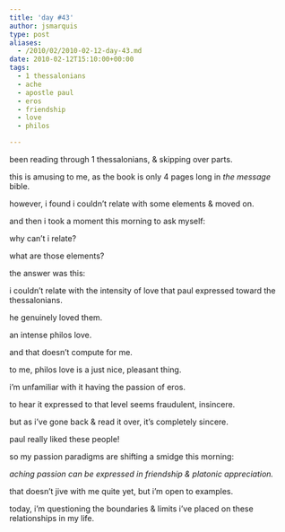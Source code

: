 ```yaml
---
title: 'day #43'
author: jsmarquis
type: post
aliases:
  - /2010/02/2010-02-12-day-43.md
date: 2010-02-12T15:10:00+00:00
tags:
  - 1 thessalonians
  - ache
  - apostle paul
  - eros
  - friendship
  - love
  - philos

---
```

been reading through 1 thessalonians, & skipping over parts.

  this is amusing to me, as the book is only 4 pages long in <i>the message</i> bible.

  however, i found i couldn&#8217;t relate with some elements & moved on.


  and then i took a moment this morning to ask myself:

  why can&#8217;t i relate?

  what are those elements?


  the answer was this:

  i couldn&#8217;t relate with the intensity of love that paul expressed toward the thessalonians.

  he genuinely loved them.

  an intense philos love.

  and that doesn&#8217;t compute for me.


  to me, philos love is a just nice, pleasant thing.

  i&#8217;m unfamiliar with it having the passion of eros.

  to hear it expressed to that level seems fraudulent, insincere.

  but as i&#8217;ve gone back & read it over, it&#8217;s completely sincere.

  paul really liked these people!


  so my passion paradigms are shifting a smidge this morning:

  <i>aching passion can be expressed in friendship & platonic appreciation.</i>


  that doesn&#8217;t jive with me quite yet, but i&#8217;m open to examples.

  today, i&#8217;m questioning the boundaries & limits i&#8217;ve placed on these relationships in my life.